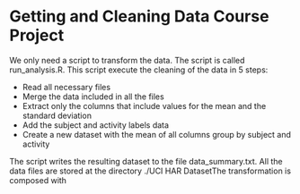 # Getting and Cleaning Data Course Project 

We only need a script to transform the data. The script is called run_analysis.R. This script execute the cleaning of the data in 5 steps:

- Read all necessary files
- Merge the data included in all the files
- Extract only the columns that include values for the mean and the standard deviation
- Add the subject and activity labels data
- Create a new dataset with the mean of all columns group by subject and activity

The script writes the resulting dataset to the file data_summary.txt.
All the data files are stored at the directory ./UCI HAR DatasetThe transformation is composed with 
